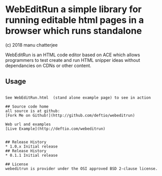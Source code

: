 # WebEditRun a simple library for running editable html pages in a browser which runs standalone

(c) 2018 manu chatterjee 

WebEditRun is an HTML code editor based on ACE which allows programmers to test create and run HTML snipper ideas without dependancies on CDNs or other content.


## Usage  
```

See WebEditRun.html  (stand alone example page) to see in action
    
## Source code home
all source is at github:
[Fork Me on Github!](http://github.com/deftio/webeditrun)

Web url and examples
[Live Example](http://deftio.com/webeditrun)


## Release History
* 1.0.x Initial release
## Release History
* 0.1.1 Initial release

## License
webeditrun is provider under the OSI approved BSD 2-clause license.  





